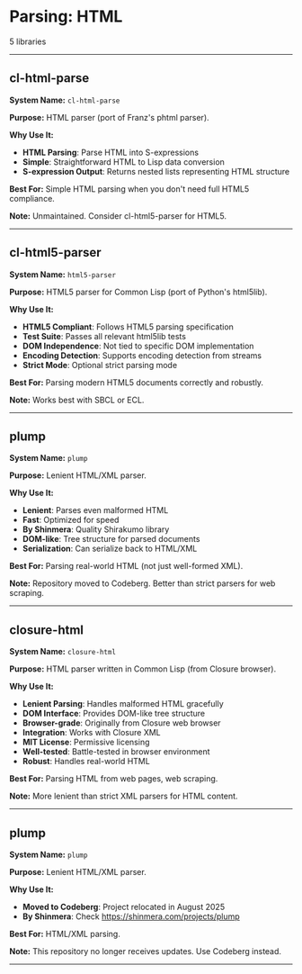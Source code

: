 # Parsing: HTML

5 libraries

---

## cl-html-parse

**System Name:** `cl-html-parse`

**Purpose:** HTML parser (port of Franz's phtml parser).

**Why Use It:**
- **HTML Parsing**: Parse HTML into S-expressions
- **Simple**: Straightforward HTML to Lisp data conversion
- **S-expression Output**: Returns nested lists representing HTML structure

**Best For:** Simple HTML parsing when you don't need full HTML5 compliance.

**Note:** Unmaintained. Consider cl-html5-parser for HTML5.

---


## cl-html5-parser

**System Name:** `html5-parser`

**Purpose:** HTML5 parser for Common Lisp (port of Python's html5lib).

**Why Use It:**
- **HTML5 Compliant**: Follows HTML5 parsing specification
- **Test Suite**: Passes all relevant html5lib tests
- **DOM Independence**: Not tied to specific DOM implementation
- **Encoding Detection**: Supports encoding detection from streams
- **Strict Mode**: Optional strict parsing mode

**Best For:** Parsing modern HTML5 documents correctly and robustly.

**Note:** Works best with SBCL or ECL.

---


## plump

**System Name:** `plump`

**Purpose:** Lenient HTML/XML parser.

**Why Use It:**
- **Lenient**: Parses even malformed HTML
- **Fast**: Optimized for speed
- **By Shinmera**: Quality Shirakumo library
- **DOM-like**: Tree structure for parsed documents
- **Serialization**: Can serialize back to HTML/XML

**Best For:** Parsing real-world HTML (not just well-formed XML).

**Note:** Repository moved to Codeberg. Better than strict parsers for web scraping.

---


## closure-html

**System Name:** `closure-html`

**Purpose:** HTML parser written in Common Lisp (from Closure browser).

**Why Use It:**
- **Lenient Parsing**: Handles malformed HTML gracefully
- **DOM Interface**: Provides DOM-like tree structure
- **Browser-grade**: Originally from Closure web browser
- **Integration**: Works with Closure XML
- **MIT License**: Permissive licensing
- **Well-tested**: Battle-tested in browser environment
- **Robust**: Handles real-world HTML

**Best For:** Parsing HTML from web pages, web scraping.

**Note:** More lenient than strict XML parsers for HTML content.

---


## plump

**System Name:** `plump`

**Purpose:** Lenient HTML/XML parser.

**Why Use It:**
- **Moved to Codeberg**: Project relocated in August 2025
- **By Shinmera**: Check https://shinmera.com/projects/plump

**Best For:** HTML/XML parsing.

**Note:** This repository no longer receives updates. Use Codeberg instead.

---


